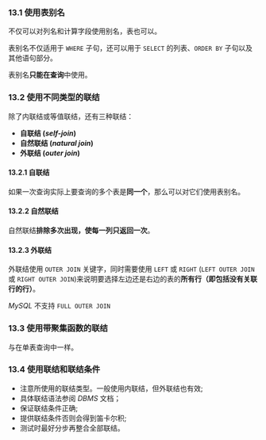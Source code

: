 ### 13.1 使用表别名

不仅可以对列名和计算字段使用别名，表也可以。

表别名不仅适用于 `WHERE` 子句，还可以用于 `SELECT` 的列表、`ORDER BY` 子句以及其他语句部分。

表别名**只能在查询**中使用。

### 13.2 使用不同类型的联结

除了内联结或等值联结，还有三种联结：

* **自联结 (*self-join*)**
* **自然联结 (*natural join*)**
* **外联结 (*outer join*)**

#### 13.2.1 自联结

如果一次查询实际上要查询的多个表是**同一个**，那么可以对它们使用表别名。

#### 13.2.2 自然联结

自然联结**排除多次出现，使每一列只返回一次**。

#### 13.2.3 外联结

外联结使用 `OUTER JOIN` 关键字，同时需要使用 `LEFT` 或 `RIGHT` (`LEFT OUTER JOIN` 或 `RIGHT OUTER JOIN`)来说明要选择左边还是右边的表的**所有行（即包括没有关联行的行）**。

*MySQL* 不支持 `FULL OUTER JOIN`

### 13.3 使用带聚集函数的联结

与在单表查询中一样。

### 13.4 使用联结和联结条件

* 注意所使用的联结类型。一般使用内联结，但外联结也有效;
* 具体联结语法参阅 *DBMS* 文档；
* 保证联结条件正确;
* 提供联结条件否则会得到笛卡尔积;
* 测试时最好分步再整合全部联结。